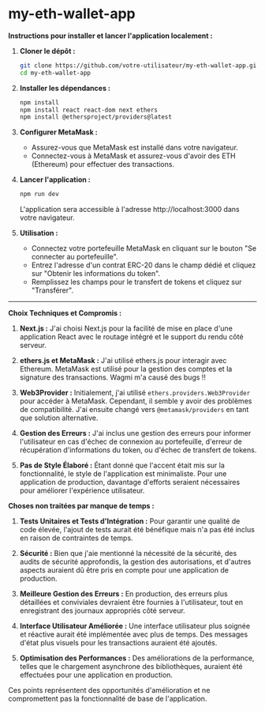 # my-eth-wallet-app
**Instructions pour installer et lancer l'application localement :**

1. **Cloner le dépôt :**
   ```bash
   git clone https://github.com/votre-utilisateur/my-eth-wallet-app.git
   cd my-eth-wallet-app
   ```

2. **Installer les dépendances :**
   ```bash
   npm install
   npm install react react-dom next ethers
   npm install @ethersproject/providers@latest
   ```

3. **Configurer MetaMask :**
   - Assurez-vous que MetaMask est installé dans votre navigateur.
   - Connectez-vous à MetaMask et assurez-vous d'avoir des ETH (Ethereum) pour effectuer des transactions.

4. **Lancer l'application :**
   ```bash
   npm run dev
   ```
   L'application sera accessible à l'adresse http://localhost:3000 dans votre navigateur.

5. **Utilisation :**
   - Connectez votre portefeuille MetaMask en cliquant sur le bouton "Se connecter au portefeuille".
   - Entrez l'adresse d'un contrat ERC-20 dans le champ dédié et cliquez sur "Obtenir les informations du token".
   - Remplissez les champs pour le transfert de tokens et cliquez sur "Transférer".

---

**Choix Techniques et Compromis :**

1. **Next.js :** J'ai choisi Next.js pour la facilité de mise en place d'une application React avec le routage intégré et le support du rendu côté serveur.

2. **ethers.js et MetaMask :** J'ai utilisé ethers.js pour interagir avec Ethereum. MetaMask est utilisé pour la gestion des comptes et la signature des transactions. Wagmi m'a causé des bugs !!

3. **Web3Provider :** Initialement, j'ai utilisé `ethers.providers.Web3Provider` pour accéder à MetaMask. Cependant, il semble y avoir des problèmes de compatibilité. J'ai ensuite changé vers `@metamask/providers` en tant que solution alternative.

4. **Gestion des Erreurs :** J'ai inclus une gestion des erreurs pour informer l'utilisateur en cas d'échec de connexion au portefeuille, d'erreur de récupération d'informations du token, ou d'échec de transfert de tokens.

5. **Pas de Style Élaboré :** Étant donné que l'accent était mis sur la fonctionnalité, le style de l'application est minimaliste. Pour une application de production, davantage d'efforts seraient nécessaires pour améliorer l'expérience utilisateur.

**Choses non traitées par manque de temps :**

1. **Tests Unitaires et Tests d'Intégration :** Pour garantir une qualité de code élevée, l'ajout de tests aurait été bénéfique mais n'a pas été inclus en raison de contraintes de temps.

2. **Sécurité :** Bien que j'aie mentionné la nécessité de la sécurité, des audits de sécurité approfondis, la gestion des autorisations, et d'autres aspects auraient dû être pris en compte pour une application de production.

3. **Meilleure Gestion des Erreurs :** En production, des erreurs plus détaillées et conviviales devraient être fournies à l'utilisateur, tout en enregistrant des journaux appropriés côté serveur.

4. **Interface Utilisateur Améliorée :** Une interface utilisateur plus soignée et réactive aurait été implémentée avec plus de temps. Des messages d'état plus visuels pour les transactions auraient été ajoutés.

5. **Optimisation des Performances :** Des améliorations de la performance, telles que le chargement asynchrone des bibliothèques, auraient été effectuées pour une application en production.

Ces points représentent des opportunités d'amélioration et ne compromettent pas la fonctionnalité de base de l'application.
